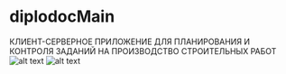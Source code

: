 # diplodocMain
КЛИЕНТ-СЕРВЕРНОЕ ПРИЛОЖЕНИЕ ДЛЯ ПЛАНИРОВАНИЯ И КОНТРОЛЯ ЗАДАНИЙ НА ПРОИЗВОДСТВО СТРОИТЕЛЬНЫХ РАБОТ
![alt text](C:\OSPanel\domains\diplodoc.ru\resources\img\1.JPG)
![alt text](C:\OSPanel\domains\diplodoc.ru\resources\img\2.JPG)